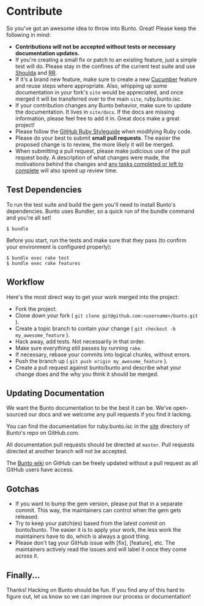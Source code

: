 Contribute
==========

So you've got an awesome idea to throw into Bunto. Great! Please keep the
following in mind:

* **Contributions will not be accepted without tests or necessary documentation updates.**
* If you're creating a small fix or patch to an existing feature, just a simple
  test will do. Please stay in the confines of the current test suite and use
  [Shoulda](https://github.com/thoughtbot/shoulda/tree/master) and
  [RR](https://github.com/rr/rr).
* If it's a brand new feature, make sure to create a new
  [Cucumber](https://github.com/cucumber/cucumber/) feature and reuse steps
  where appropriate. Also, whipping up some documentation in your fork's `site`
  would be appreciated, and once merged it will be transferred over to the main
  `site`, ruby.bunto.isc.
* If your contribution changes any Bunto behavior, make sure to update the
  documentation. It lives in `site/docs`. If the docs are missing information,
  please feel free to add it in. Great docs make a great project!
* Please follow the [GitHub Ruby Styleguide](https://github.com/styleguide/ruby)
  when modifying Ruby code.
* Please do your best to submit **small pull requests**. The easier the proposed
  change is to review, the more likely it will be merged.
* When submitting a pull request, please make judicious use of the pull request
  body. A description of what changes were made, the motivations behind the
  changes and [any tasks completed or left to complete](http://git.io/gfm-tasks)
  will also speed up review time.

Test Dependencies
-----------------

To run the test suite and build the gem you'll need to install Bunto's
dependencies. Bunto uses Bundler, so a quick run of the bundle command and
you're all set!

    $ bundle

Before you start, run the tests and make sure that they pass (to confirm your
environment is configured properly):

    $ bundle exec rake test
    $ bundle exec rake features

Workflow
--------

Here's the most direct way to get your work merged into the project:

* Fork the project.
* Clone down your fork ( `git clone git@github.com:<username>/bunto.git` ).
* Create a topic branch to contain your change ( `git checkout -b my_awesome_feature` ).
* Hack away, add tests. Not necessarily in that order.
* Make sure everything still passes by running `rake`.
* If necessary, rebase your commits into logical chunks, without errors.
* Push the branch up ( `git push origin my_awesome_feature` ).
* Create a pull request against bunto/bunto and describe what your change
  does and the why you think it should be merged.

Updating Documentation
----------------------

We want the Bunto documentation to be the best it can be. We've
open-sourced our docs and we welcome any pull requests if you find it
lacking.

You can find the documentation for ruby.bunto.isc in the
[site](https://github.com/bunto/bunto/tree/master/site) directory of
Bunto's repo on GitHub.com.

All documentation pull requests should be directed at `master`.  Pull
requests directed at another branch will not be accepted.

The [Bunto wiki](https://github.com/bunto/bunto/wiki) on GitHub
can be freely updated without a pull request as all GitHub users have access.

Gotchas
-------

* If you want to bump the gem version, please put that in a separate commit.
  This way, the maintainers can control when the gem gets released.
* Try to keep your patch(es) based from the latest commit on bunto/bunto.
  The easier it is to apply your work, the less work the maintainers have to do,
  which is always a good thing.
* Please don't tag your GitHub issue with [fix], [feature], etc. The maintainers
  actively read the issues and will label it once they come across it.

Finally...
----------

Thanks! Hacking on Bunto should be fun. If you find any of this hard to figure
out, let us know so we can improve our process or documentation!
